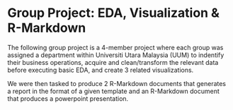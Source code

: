 # Group Project: EDA, Visualization & R-Markdown

The following group project is a 4-member project where each group was assigned a department within Universiti Utara Malaysia (UUM) to indentify their business operations,
acquire and clean/transform the relevant data before executing basic EDA, and create 3 related visualizations. 

We were then tasked to produce 2 R-Markdown documents that generates a report in the format of a given template and an R-Markdown document that produces a powerpoint
presentation. 

